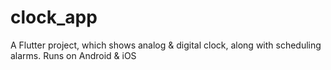 # clock_app

A Flutter project, which shows analog & digital clock, along with scheduling alarms. Runs on Android & iOS

